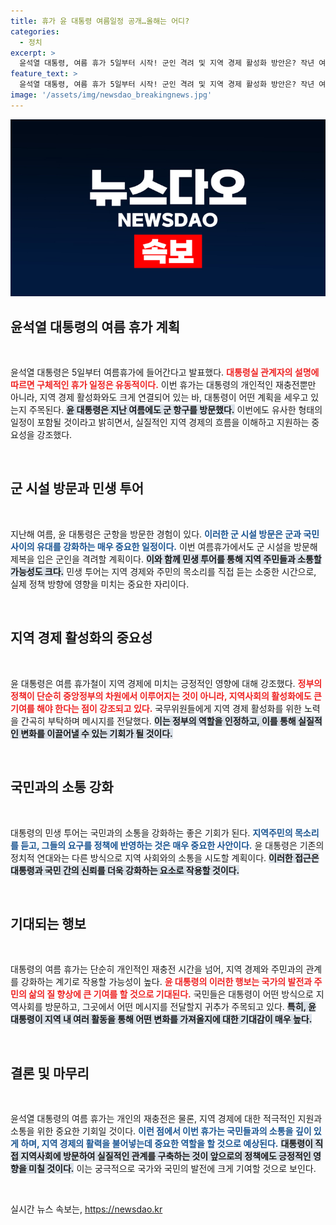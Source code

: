 ```yaml
---
title: 휴가 윤 대통령 여름일정 공개…올해는 어디?
categories:
  - 정치
excerpt: >
  윤석열 대통령, 여름 휴가 5일부터 시작! 군인 격려 및 지역 경제 활성화 방안은? 작년 여름 민생 투어의 재연이 기대된다. 휴가 기간은 유동적, 경남 거제시 방문 계획도 있길!
feature_text: >
  윤석열 대통령, 여름 휴가 5일부터 시작! 군인 격려 및 지역 경제 활성화 방안은? 작년 여름 민생 투어의 재연이 기대된다. 휴가 기간은 유동적, 경남 거제시 방문 계획도 있길!
image: '/assets/img/newsdao_breakingnews.jpg'
---
```


<p><img src="/assets/img/newsdao_breakingnews.jpg" alt="ontimetimes 속보" /></p>

<h2 data-ke-size="size26">윤석열 대통령의 여름 휴가 계획</h2>

<p data-ke-size="size16">&nbsp;</p>

<p>윤석열 대통령은 5일부터 여름휴가에 들어간다고 발표했다. <b><span style="color: #ee2323;">대통령실 관계자의 설명에 따르면 구체적인 휴가 일정은 유동적이다.</span></b> 이번 휴가는 대통령의 개인적인 재충전뿐만 아니라, 지역 경제 활성화와도 크게 연결되어 있는 바, 대통령이 어떤 계획을 세우고 있는지 주목된다. <b><span style="background-color: #21538527;">윤 대통령은 지난 여름에도 군 항구를 방문했다.</span></b> 이번에도 유사한 형태의 일정이 포함될 것이라고 밝히면서, 실질적인 지역 경제의 흐름을 이해하고 지원하는 중요성을 강조했다. </p>

<p data-ke-size="size16">&nbsp;</p>

<h2 data-ke-size="size26">군 시설 방문과 민생 투어</h2>

<p data-ke-size="size16">&nbsp;</p>

<p>지난해 여름, 윤 대통령은 군항을 방문한 경험이 있다. <b><span style="color: #1a5490;">이러한 군 시설 방문은 군과 국민 사이의 유대를 강화하는 매우 중요한 일정이다.</span></b> 이번 여름휴가에서도 군 시설을 방문해 제복을 입은 군인을 격려할 계획이다. <b><span style="background-color: #21538527;">이와 함께 민생 투어를 통해 지역 주민들과 소통할 가능성도 크다.</span></b> 민생 투어는 지역 경제와 주민의 목소리를 직접 듣는 소중한 시간으로, 실제 정책 방향에 영향을 미치는 중요한 자리이다.</p>

<p data-ke-size="size16">&nbsp;</p>

<h2 data-ke-size="size26">지역 경제 활성화의 중요성</h2>

<p data-ke-size="size16">&nbsp;</p>

<p>윤 대통령은 여름 휴가철이 지역 경제에 미치는 긍정적인 영향에 대해 강조했다. <b><span style="color: #ee2323;">정부의 정책이 단순히 중앙정부의 차원에서 이루어지는 것이 아니라, 지역사회의 활성화에도 큰 기여를 해야 한다는 점이 강조되고 있다.</span></b> 국무위원들에게 지역 경제 활성화를 위한 노력을 간곡히 부탁하며 메시지를 전달했다. <b><span style="background-color: #21538527;">이는 정부의 역할을 인정하고, 이를 통해 실질적인 변화를 이끌어낼 수 있는 기회가 될 것이다.</span></b></p>

<p data-ke-size="size16">&nbsp;</p>

<h2 data-ke-size="size26">국민과의 소통 강화</h2>

<p data-ke-size="size16">&nbsp;</p>

<p>대통령의 민생 투어는 국민과의 소통을 강화하는 좋은 기회가 된다. <b><span style="color: #1a5490;">지역주민의 목소리를 듣고, 그들의 요구를 정책에 반영하는 것은 매우 중요한 사안이다.</span></b> 윤 대통령은 기존의 정치적 연대와는 다른 방식으로 지역 사회와의 소통을 시도할 계획이다. <b><span style="background-color: #21538527;">이러한 접근은 대통령과 국민 간의 신뢰를 더욱 강화하는 요소로 작용할 것이다.</span></b></p>

<p data-ke-size="size16">&nbsp;</p>

<h2 data-ke-size="size26">기대되는 행보</h2>

<p data-ke-size="size16">&nbsp;</p>

<p>대통령의 여름 휴가는 단순히 개인적인 재충전 시간을 넘어, 지역 경제와 주민과의 관계를 강화하는 계기로 작용할 가능성이 높다. <b><span style="color: #ee2323;">윤 대통령의 이러한 행보는 국가의 발전과 주민의 삶의 질 향상에 큰 기여를 할 것으로 기대된다.</span></b> 국민들은 대통령이 어떤 방식으로 지역사회를 방문하고, 그곳에서 어떤 메시지를 전달할지 귀추가 주목되고 있다. <b><span style="background-color: #21538527;">특히, 윤 대통령이 지역 내 여러 활동을 통해 어떤 변화를 가져올지에 대한 기대감이 매우 높다.</span></b></p>

<p data-ke-size="size16">&nbsp;</p>

<h2 data-ke-size="size26">결론 및 마무리</h2>

<p data-ke-size="size16">&nbsp;</p>

<p>윤석열 대통령의 여름 휴가는 개인의 재충전은 물론, 지역 경제에 대한 적극적인 지원과 소통을 위한 중요한 기회일 것이다. <b><span style="color: #1a5490;">이런 점에서 이번 휴가는 국민들과의 소통을 깊이 있게 하며, 지역 경제의 활력을 불어넣는데 중요한 역할을 할 것으로 예상된다.</span></b> <b><span style="background-color: #21538527;">대통령이 직접 지역사회에 방문하여 실질적인 관계를 구축하는 것이 앞으로의 정책에도 긍정적인 영향을 미칠 것이다.</span></b> 이는 궁극적으로 국가와 국민의 발전에 크게 기여할 것으로 보인다. </p>

<p data-ke-size="size16">&nbsp;</p>
실시간 뉴스 속보는, <a href="https://newsdao.kr" rel="dofollow">https://newsdao.kr</a>


